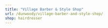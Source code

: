 ```yaml
---
title: "Village Barber & Style Shop"
url: /dunwoody/village-barber-and-style-shop/
shop: hairdresser
---
```

